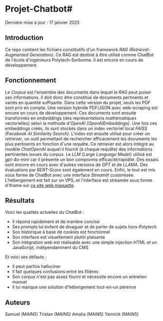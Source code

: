 # Projet-Chatbot# 

Dernière mise à jour : 17 janvier 2025

## Introduction

Ce repo contient les fichiers constitutifs d'un framework _RAG (Retrieval-Augmented Generation)_. Ce RAG est destiné à être utilisé comme ChatBot de l'école d'ingénieurs Polytech-Sorbonne. Il est encore en cours de développement.

## Fonctionnement

Le _Corpus_ est l'ensemble des documents dans lequel le _RAG_ peut puiser ses informations. Il doit donc être constitué de documents pertinents et variés en quantité suffisante. Dans cette version du projet, seuls les PDF sont pris en compte. Une version hybride PDF/JSON avec web-scraping est encore en cours de développement.
Ces documents sont ensuite transformés en _embeddings_ (des représentations mathématiques vectorielles) selon la méthode d'_OpenAI (OpenAIEmbeddings)_. Une fois ces embeddings créés, ils sont stockés dans un index vectoriel local _FAISS (Facebook AI Similarity Search)_.
L'index est ensuite utilisé pour créer un _retriever_, un outil permettant de rechercher efficacement les documents les plus pertinents en fonction d'une requête. Ce retriever est alors intégré au modèle _ChatOpenAI_ auquel il fournit (à chaque requête) des informations pertinentes issues du corpus.
Le _LLM (Large Language Model)_ utilisé est _gpt-4o-mini_ car il présente un bon compromis efficacité/rapidité. Des essais sont encore en cours avec d'autres versions de _GPT_ et de _LLAMA_. Des évaluations par _BERT-Score_ sont également en cours.
Enfin, le tout est mis sous forme de ChatBot avec une interface _Streamlit_ customisée. L'hébergement est fait sur un VPS, et l'interface est streamée sous forme d'iframe sur [ce site web maquette](https://www.maquettepolytechrag.ovh/).

## Résultats

Voici les qualités actuelles du ChatBot :

- Il répond rapidement et de manière concise
- Ses prompts lui évitent de divaguer et de parler de sujets hors-Polytech
- Son historique à base de cookies est fonctionnel
- Son interface est visuellement plutôt plaisante
- Son intégration web est réalisable avec une simple injection HTML et un JavaScript, indépendamment du CMS

Et voici ses défauts :

- Il peut parfois halluciner
- Il fait quelques confusions entre les filières
- Son corpus n'est pas assez fourni et nécessite encore un entretien manuel
- Il lui manque une solution d'hébergement tout-en-un pérenne

## Auteurs

Samuel (MAIN5)
Tristan (MAIN5)
Amalia (MAIN5)
Yannick (MAIN5)
